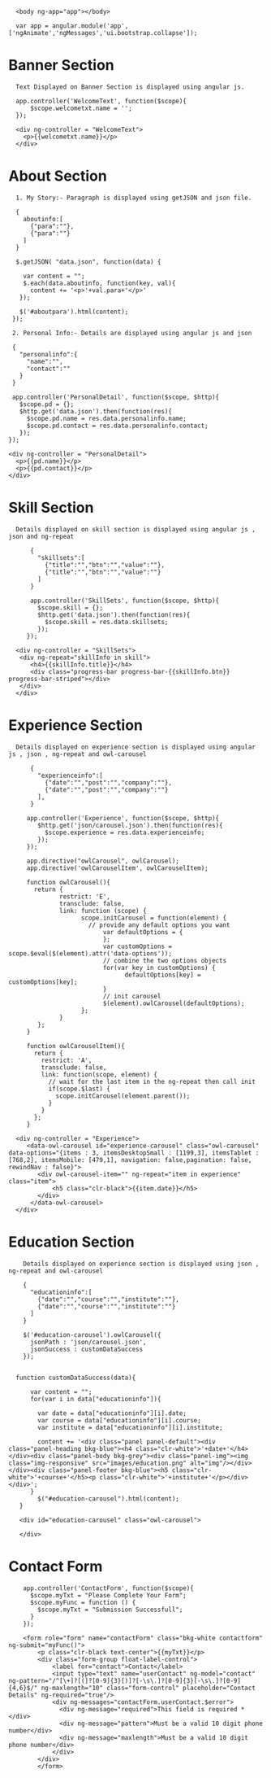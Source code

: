 

      <body ng-app="app"></body>

      var app = angular.module('app',['ngAnimate','ngMessages','ui.bootstrap.collapse']);



# Banner Section

      Text Displayed on Banner Section is displayed using angular js.

      app.controller('WelcomeText', function($scope){
          $scope.welcometxt.name = '';
      });

      <div ng-controller = "WelcomeText">
        <p>{{welcometxt.name}}</p>
      </div>

# About Section

      1. My Story:- Paragraph is displayed using getJSON and json file.

      {
        aboutinfo:[
          {"para":""},
          {"para":""}
        ]
      }

      $.getJSON( "data.json", function(data) {

        var content = "";
        $.each(data.aboutinfo, function(key, val){
          content += '<p>'+val.para+'</p>'
       });

       $('#aboutpara').html(content);
     });

     2. Personal Info:- Details are displayed using angular js and json

     {
       "personalinfo":{
         "name":"",
         "contact":""
       }
     }

     app.controller('PersonalDetail', function($scope, $http){
       $scope.pd = {};
       $http.get('data.json').then(function(res){
         $scope.pd.name = res.data.personalinfo.name;
         $scope.pd.contact = res.data.personalinfo.contact;
       });
    });

    <div ng-controller = "PersonalDetail">
      <p>{{pd.name}}</p>
      <p>{{pd.contact}}</p>
    </div>

 # Skill Section

      Details displayed on skill section is displayed using angular js , json and ng-repeat

          {
            "skillsets":[
              {"title":"","btn":"","value":""},
              {"title":"","btn":"","value":""}
            ]
          }

          app.controller('SkillSets', function($scope, $http){
            $scope.skill = {};
            $http.get('data.json').then(function(res){
              $scope.skill = res.data.skillsets;
            });
         });

      <div ng-controller = "SkillSets">
       <div ng-repeat="skillInfo in skill">
          <h4>{{skillInfo.title}}</h4>
          <div class="progress-bar progress-bar-{{skillInfo.btn}} progress-bar-striped"></div>
       </div>
      </div>

 # Experience Section

      Details displayed on experience section is displayed using angular js , json , ng-repeat and owl-carousel

          {
            "experienceinfo":[
              {"date":"","post":"","company":""},
              {"date":"","post":"","company":""}
            ],
          }

         app.controller('Experience', function($scope, $http){
            $http.get('json/carousel.json').then(function(res){
              $scope.experience = res.data.experienceinfo;
            });
         });

         app.directive("owlCarousel", owlCarousel);
         app.directive('owlCarouselItem', owlCarouselItem);

         function owlCarousel(){
           return {
                  restrict: 'E',
                  transclude: false,
                  link: function (scope) {
                        scope.initCarousel = function(element) {
                          // provide any default options you want
                              var defaultOptions = {
                              };
                              var customOptions = scope.$eval($(element).attr('data-options'));
                              // combine the two options objects
                              for(var key in customOptions) {
                                    defaultOptions[key] = customOptions[key];
                              }
                              // init carousel
                              $(element).owlCarousel(defaultOptions);
                        };
                  }
            };
         }

         function owlCarouselItem(){
           return {
             restrict: 'A',
             transclude: false,
             link: function(scope, element) {
               // wait for the last item in the ng-repeat then call init
               if(scope.$last) {
                 scope.initCarousel(element.parent());
               }
             }
           };
         }

      <div ng-controller = "Experience">
         <data-owl-carousel id="experience-carousel" class="owl-carousel" data-options="{items : 3, itemsDesktopSmall : [1199,3], itemsTablet : [768,2], itemsMobile: [479,1], navigation: false,pagination: false, rewindNav : false}">
            <div owl-carousel-item="" ng-repeat="item in experience" class="item">
                <h5 class="clr-black">{{item.date}}</h5>
            </div>
          </data-owl-carousel>
      </div>


# Education Section

        Details displayed on experience section is displayed using json , ng-repeat and owl-carousel

        {
          "educationinfo":[
            {"date":"","course":"","institute":""},
            {"date":"","course":"","institute":""}
          ]
        }

        $('#education-carousel').owlCarousel({
          jsonPath : 'json/carousel.json',
          jsonSuccess : customDataSuccess
        });


      function customDataSuccess(data){

          var content = "";
          for(var i in data["educationinfo"]){

            var date = data["educationinfo"][i].date;
            var course = data["educationinfo"][i].course;
            var institute = data["educationinfo"][i].institute;

            content += '<div class="panel panel-default"><div class="panel-heading bkg-blue"><h4 class="clr-white">'+date+'</h4></div><div class="panel-body bkg-grey"><div class="panel-img"><img class="img-responsive" src="images/education.png" alt="img"/></div></div><div class="panel-footer bkg-blue"><h5 class="clr-white">'+course+'</h5><p class="clr-white">'+institute+'</p></div></div>';
          }
            $("#education-carousel").html(content);
       }

       <div id="education-carousel" class="owl-carousel">

       </div>

# Contact Form

        app.controller('ContactForm', function($scope){
          $scope.myTxt = "Please Complete Your Form";
          $scope.myFunc = function () {
            $scope.myTxt = "Submission Successfull";
          }
        });

        <form role="form" name="contactForm" class="bkg-white contactform" ng-submit="myFunc()">
            <p class="clr-black text-center">{{myTxt}}</p>
            <div class="form-group float-label-control">
                <label for="contact">Contact</label>
                <input type="text" name="userContact" ng-model="contact" ng-pattern="/^[\+]?[(]?[0-9]{3}[)]?[-\s\.]?[0-9]{3}[-\s\.]?[0-9]{4,6}$/" ng-maxlength="10" class="form-control" placeholder="Contact Details" ng-required="true"/>
                <div ng-messages="contactForm.userContact.$error">
                  <div ng-message="required">This field is required *</div>
                  <div ng-message="pattern">Must be a valid 10 digit phone number</div>
                  <div ng-message="maxlength">Must be a valid 10 digit phone number</div>
                </div>
            </div>
            </form>

  
